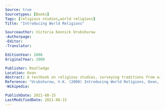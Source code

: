 ```yaml
---
Source: true
Sourcetypes: [Books]
Tags: [religious studies,world religions]
Title: "Introducing World Religions"

Sourceauthor: Victoria Kennick Urubshurow
-Authorpage:
-Editor:
-Translator:

EditionYear: 2008
OriginalYear: 2008

Publisher: Routledge
Location: Oxon
Abstract: A textbook on religious studies, surveying traditions from around the world.
Reference: "Urubshurow, V.K. (2008) Introducing World Religions, Oxon, Routledge."
-Wikipedia:

PublishDate: 2021-08-15
LastModifiedDate: 2021-08-15
---
```

